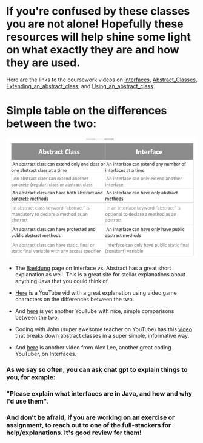 # If you're confused by these classes you are not alone! Hopefully these resources will help shine some light on what exactly they are and how they are used.

Here are the links to the coursework videos on [Interfaces](https://courses.coderscampus.com/students/courses/274/sections/678/lessons/4843), [Abstract_Classes](https://courses.coderscampus.com/students/courses/274/sections/678/lessons/4844), [Extending_an_abstract_class](https://courses.coderscampus.com/students/courses/274/sections/678/lessons/4845), and [Using_an_abstract_class](https://courses.coderscampus.com/students/courses/274/sections/678/lessons/4846).

# Simple table on the differences between the two:
![Alt text](php3TRmaF.jpg)

- The [Baeldung](https://www.baeldung.com/java-interface-vs-abstract-class) page on Interface vs. Abstract has a great short explanation as well.  This is a great site for stellar explanations about anything Java that you could think of.

- [Here](https://www.youtube.com/watch?v=uA_6W4aWRFg) is a YouTube vid with a great explanation using video game characters on the differences between the two.

- And [here](https://www.youtube.com/watch?v=2aQ9Y7bumts) is yet another YouTube with nice, simple comparisons between the two.

- Coding with John (super awesome teacher on YouTube) has this [video](https://www.youtube.com/watch?v=HvPlEJ3LHgE) that breaks down abstract classes in a super simple, informative way.

- And [here](https://www.youtube.com/watch?v=kTpp5n_CppQ) is another video from Alex Lee, another great coding YouTuber, on Interfaces.

### As we say so often, you can ask chat gpt to explain things to you, for exmple:
### "Please explain what interfaces are in Java, and how and why I'd use them".

### And don't be afraid, if you are working on an exercise or assignment, to reach out to one of the full-stackers for help/explanations.  It's good review for them! 